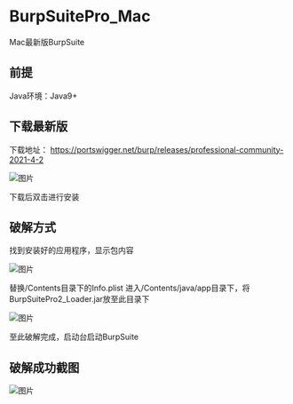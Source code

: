 # BurpSuitePro_Mac
Mac最新版BurpSuite

## 前提
Java环境：Java9+

## 下载最新版
下载地址：
https://portswigger.net/burp/releases/professional-community-2021-4-2

![图片](https://user-images.githubusercontent.com/46148480/115981866-8d25b400-a5c9-11eb-981f-8f1cbbaf9d10.png)

下载后双击进行安装

## 破解方式
找到安装好的应用程序，显示包内容

![图片](https://user-images.githubusercontent.com/46148480/115981873-9f075700-a5c9-11eb-8122-dbca023d9054.png)

替换/Contents目录下的Info.plist
进入/Contents/java/app目录下，将BurpSuitePro2_Loader.jar放至此目录下

![图片](https://user-images.githubusercontent.com/46148480/115981874-a595ce80-a5c9-11eb-8a36-17c37c51690e.png)

至此破解完成，启动台启动BurpSuite

## 破解成功截图
![图片](https://user-images.githubusercontent.com/46148480/115981877-ab8baf80-a5c9-11eb-80a1-e9a56b2e62b8.png)
